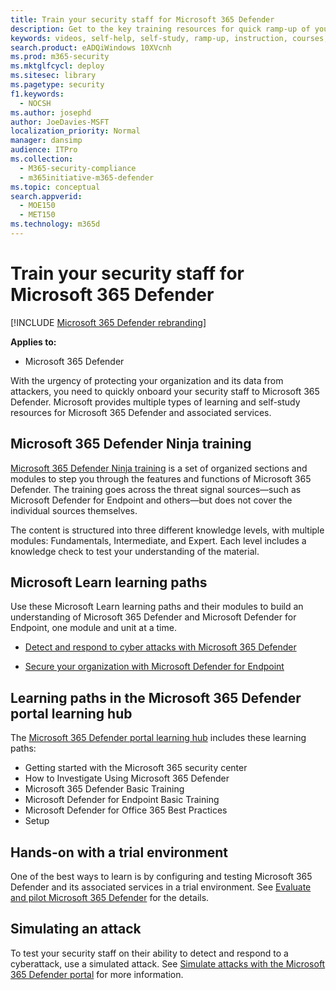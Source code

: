 ```yaml
---
title: Train your security staff for Microsoft 365 Defender
description: Get to the key training resources for quick ramp-up of your security staff.
keywords: videos, self-help, self-study, ramp-up, instruction, courses, learning path, Microsoft Learn, course, courses, SecOps, security analyst
search.product: eADQiWindows 10XVcnh
ms.prod: m365-security
ms.mktglfcycl: deploy
ms.sitesec: library
ms.pagetype: security
f1.keywords: 
  - NOCSH
ms.author: josephd
author: JoeDavies-MSFT
localization_priority: Normal
manager: dansimp
audience: ITPro
ms.collection: 
  - M365-security-compliance
  - m365initiative-m365-defender
ms.topic: conceptual
search.appverid: 
  - MOE150
  - MET150
ms.technology: m365d
---
```


# Train your security staff for Microsoft 365 Defender

[!INCLUDE [Microsoft 365 Defender rebranding](../includes/microsoft-defender.md)]

**Applies to:**
- Microsoft 365 Defender

With the urgency of protecting your organization and its data from attackers, you need to quickly onboard your security staff to Microsoft 365 Defender. Microsoft provides multiple types of learning and self-study resources for Microsoft 365 Defender and associated services.


## Microsoft 365 Defender Ninja training

[Microsoft 365 Defender Ninja training](https://techcommunity.microsoft.com/t5/microsoft-365-defender/become-a-microsoft-365-defender-ninja/ba-p/1789376) is a set of organized sections and modules to step you through the features and functions of Microsoft 365 Defender. The training goes across the threat signal sources&mdash;such as Microsoft Defender for Endpoint and others&mdash;but does not cover the individual sources themselves. 

The content is structured into three different knowledge levels, with multiple modules: Fundamentals, Intermediate, and Expert. Each level includes a knowledge check to test your understanding of the material.

## Microsoft Learn learning paths

Use these Microsoft Learn learning paths and their modules to build an understanding of Microsoft 365 Defender and Microsoft Defender for Endpoint, one module and unit at a time.

 - [Detect and respond to cyber attacks with Microsoft 365 Defender](/learn/paths/defender-detect-respond/)

 - [Secure your organization with Microsoft Defender for Endpoint](/learn/paths/defender-endpoint-fundamentals/)  


## Learning paths in the Microsoft 365 Defender portal learning hub

The [Microsoft 365 Defender portal learning hub](https://security.microsoft.com/learning) includes these learning paths:

- Getting started with the Microsoft 365 security center
- How to Investigate Using Microsoft 365 Defender
- Microsoft 365 Defender Basic Training
- Microsoft Defender for Endpoint Basic Training
- Microsoft Defender for Office 365 Best Practices
- Setup

## Hands-on with a trial environment

One of the best ways to learn is by configuring and testing Microsoft 365 Defender and its associated services in a trial environment. See [Evaluate and pilot Microsoft 365 Defender](eval-overview.md) for the details.

## Simulating an attack

To test your security staff on their ability to detect and respond to a cyberattack, use a simulated attack. See [Simulate attacks with the Microsoft 365 Defender portal](eval-defender-investigate-respond-simulate-attack.md#simulate-attacks-with-the-microsoft-365-defender-portal) for more information. 

